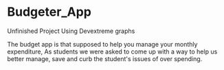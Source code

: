 # Budgeter_App

Unfinished Project
Using Devextreme graphs

The budget app is that supposed to help you manage your monthly expenditure,
As students we were asked to come up with a way to help us better manage, save
and curb the student's issues of over spending. 
